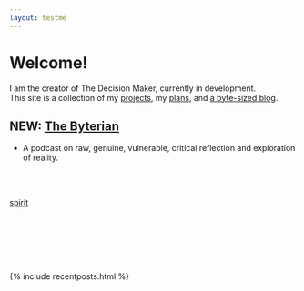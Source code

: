 ```yaml
---
layout: testme
---
```


# Welcome!
I am the creator of The Decision Maker, currently in development. <br>
This site is a collection of my [projects](./projects.html), my [plans](./about.html), and [a byte-sized blog](./bytes.html).

## NEW: [The Byterian](thebyterian.html)
- A podcast on raw, genuine, vulnerable, critical reflection and exploration of reality.

<br>

<br>

[spirit](spirit.html)  

<br>

<br>

<br>

<br>

<br>

{% include recentposts.html %}
